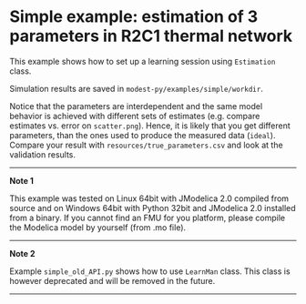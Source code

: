 # Simple example: estimation of 3 parameters in R2C1 thermal network

This example shows how to set up a learning session using ``Estimation`` class.

Simulation results are saved in ``modest-py/examples/simple/workdir``.

Notice that the parameters are interdependent and the same model behavior is 
achieved with different sets of estimates (e.g. compare estimates vs. error on 
`scatter.png`). Hence, it is likely that you get different parameters, than
the ones used to produce the measured data (``ideal``). Compare your result
with ``resources/true_parameters.csv`` and look at the validation results. 

---
**Note 1**

This example was tested on Linux 64bit with JModelica 2.0 compiled from
source and on Windows 64bit with Python 32bit and JModelica 2.0 installed
from a binary. If you cannot find an FMU for you platform, please compile
the Modelica model by yourself (from .mo file).

---
**Note 2**

Example ``simple_old_API.py`` shows how to use ``LearnMan`` class.
This class is however deprecated and will be removed in the future.

---
